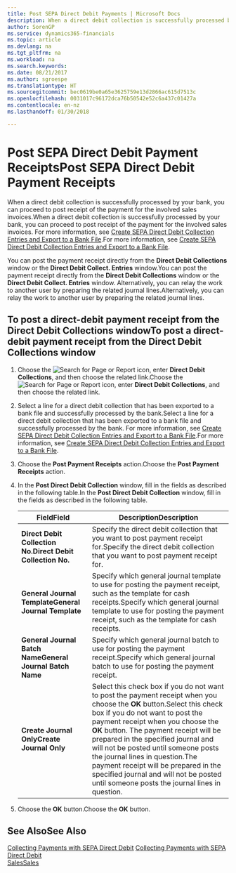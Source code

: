 ```yaml
---
title: Post SEPA Direct Debit Payments | Microsoft Docs
description: When a direct debit collection is successfully processed by your bank, you can proceed to post receipt of the payment for the involved sales invoices.
author: SorenGP
ms.service: dynamics365-financials
ms.topic: article
ms.devlang: na
ms.tgt_pltfrm: na
ms.workload: na
ms.search.keywords: 
ms.date: 08/21/2017
ms.author: sgroespe
ms.translationtype: HT
ms.sourcegitcommit: bec0619be0a65e3625759e13d2866ac615d7513c
ms.openlocfilehash: 0031017c96172dca76b50542e52c6a437c01427a
ms.contentlocale: en-nz
ms.lasthandoff: 01/30/2018

---
```

# <a name="post-sepa-direct-debit-payment-receipts"></a><span data-ttu-id="239d5-103">Post SEPA Direct Debit Payment Receipts</span><span class="sxs-lookup"><span data-stu-id="239d5-103">Post SEPA Direct Debit Payment Receipts</span></span>
<span data-ttu-id="239d5-104">When a direct debit collection is successfully processed by your bank, you can proceed to post receipt of the payment for the involved sales invoices.</span><span class="sxs-lookup"><span data-stu-id="239d5-104">When a direct debit collection is successfully processed by your bank, you can proceed to post receipt of the payment for the involved sales invoices.</span></span> <span data-ttu-id="239d5-105">For more information, see [Create SEPA Direct Debit Collection Entries and Export to a Bank File](finance-how-create-sepa-direct-debit-collection-entries-export-bank-file.md).</span><span class="sxs-lookup"><span data-stu-id="239d5-105">For more information, see [Create SEPA Direct Debit Collection Entries and Export to a Bank File](finance-how-create-sepa-direct-debit-collection-entries-export-bank-file.md).</span></span>  

<span data-ttu-id="239d5-106">You can post the payment receipt directly from the **Direct Debit Collections** window or the **Direct Debit Collect. Entries** window.</span><span class="sxs-lookup"><span data-stu-id="239d5-106">You can post the payment receipt directly from the **Direct Debit Collections** window or the **Direct Debit Collect. Entries** window.</span></span> <span data-ttu-id="239d5-107">Alternatively, you can relay the work to another user by preparing the related journal lines.</span><span class="sxs-lookup"><span data-stu-id="239d5-107">Alternatively, you can relay the work to another user by preparing the related journal lines.</span></span>  

## <a name="to-post-a-direct-debit-payment-receipt-from-the-direct-debit-collections-window"></a><span data-ttu-id="239d5-108">To post a direct-debit payment receipt from the Direct Debit Collections window</span><span class="sxs-lookup"><span data-stu-id="239d5-108">To post a direct-debit payment receipt from the Direct Debit Collections window</span></span>  
1. <span data-ttu-id="239d5-109">Choose the ![Search for Page or Report](media/ui-search/search_small.png "Search for Page or Report icon") icon, enter **Direct Debit Collections**, and then choose the related link.</span><span class="sxs-lookup"><span data-stu-id="239d5-109">Choose the ![Search for Page or Report](media/ui-search/search_small.png "Search for Page or Report icon") icon, enter **Direct Debit Collections**, and then choose the related link.</span></span>  
2. <span data-ttu-id="239d5-110">Select a line for a direct debit collection that has been exported to a bank file and successfully processed by the bank.</span><span class="sxs-lookup"><span data-stu-id="239d5-110">Select a line for a direct debit collection that has been exported to a bank file and successfully processed by the bank.</span></span> <span data-ttu-id="239d5-111">For more information, see [Create SEPA Direct Debit Collection Entries and Export to a Bank File](finance-how-create-sepa-direct-debit-collection-entries-export-bank-file.md).</span><span class="sxs-lookup"><span data-stu-id="239d5-111">For more information, see [Create SEPA Direct Debit Collection Entries and Export to a Bank File](finance-how-create-sepa-direct-debit-collection-entries-export-bank-file.md).</span></span>  
3. <span data-ttu-id="239d5-112">Choose the **Post Payment Receipts** action.</span><span class="sxs-lookup"><span data-stu-id="239d5-112">Choose the **Post Payment Receipts** action.</span></span>  
4. <span data-ttu-id="239d5-113">In the **Post Direct Debit Collection** window, fill in the fields as described in the following table.</span><span class="sxs-lookup"><span data-stu-id="239d5-113">In the **Post Direct Debit Collection** window, fill in the fields as described in the following table.</span></span>  

    |<span data-ttu-id="239d5-114">Field</span><span class="sxs-lookup"><span data-stu-id="239d5-114">Field</span></span>|<span data-ttu-id="239d5-115">Description</span><span class="sxs-lookup"><span data-stu-id="239d5-115">Description</span></span>|  
    |---------------------------------|---------------------------------------|  
    |<span data-ttu-id="239d5-116">**Direct Debit Collection No.**</span><span class="sxs-lookup"><span data-stu-id="239d5-116">**Direct Debit Collection No.**</span></span>|<span data-ttu-id="239d5-117">Specify the direct debit collection that you want to post payment receipt for.</span><span class="sxs-lookup"><span data-stu-id="239d5-117">Specify the direct debit collection that you want to post payment receipt for.</span></span>|  
    |<span data-ttu-id="239d5-118">**General Journal Template**</span><span class="sxs-lookup"><span data-stu-id="239d5-118">**General Journal Template**</span></span>|<span data-ttu-id="239d5-119">Specify which general journal template to use for posting the payment receipt, such as the template for cash receipts.</span><span class="sxs-lookup"><span data-stu-id="239d5-119">Specify which general journal template to use for posting the payment receipt, such as the template for cash receipts.</span></span>|  
    |<span data-ttu-id="239d5-120">**General Journal Batch Name**</span><span class="sxs-lookup"><span data-stu-id="239d5-120">**General Journal Batch Name**</span></span>|<span data-ttu-id="239d5-121">Specify which general journal batch to use for posting the payment receipt.</span><span class="sxs-lookup"><span data-stu-id="239d5-121">Specify which general journal batch to use for posting the payment receipt.</span></span>|  
    |<span data-ttu-id="239d5-122">**Create Journal Only**</span><span class="sxs-lookup"><span data-stu-id="239d5-122">**Create Journal Only**</span></span>|<span data-ttu-id="239d5-123">Select this check box if you do not want to post the payment receipt when you choose the **OK** button.</span><span class="sxs-lookup"><span data-stu-id="239d5-123">Select this check box if you do not want to post the payment receipt when you choose the **OK** button.</span></span> <span data-ttu-id="239d5-124">The payment receipt will be prepared in the specified journal and will not be posted until someone posts the journal lines in question.</span><span class="sxs-lookup"><span data-stu-id="239d5-124">The payment receipt will be prepared in the specified journal and will not be posted until someone posts the journal lines in question.</span></span>|  

5. <span data-ttu-id="239d5-125">Choose the **OK** button.</span><span class="sxs-lookup"><span data-stu-id="239d5-125">Choose the **OK** button.</span></span>  

## <a name="see-also"></a><span data-ttu-id="239d5-126">See Also</span><span class="sxs-lookup"><span data-stu-id="239d5-126">See Also</span></span>  
 <span data-ttu-id="239d5-127">[Collecting Payments with SEPA Direct Debit](finance-collect-payments-with-sepa-direct-debit.md) </span><span class="sxs-lookup"><span data-stu-id="239d5-127">[Collecting Payments with SEPA Direct Debit](finance-collect-payments-with-sepa-direct-debit.md) </span></span>  
 [<span data-ttu-id="239d5-128">Sales</span><span class="sxs-lookup"><span data-stu-id="239d5-128">Sales</span></span>](sales-manage-sales.md)

